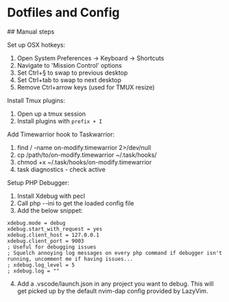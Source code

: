 # Dotfiles and Config

## Manual steps

Set up OSX hotkeys:
1. Open System Preferences -> Keyboard -> Shortcuts
2. Navigate to 'Mission Control' options
3. Set Ctrl+§ to swap to previous desktop
4. Set Ctrl+tab to swap to next desktop
5. Remove Ctrl+arrow keys (used for TMUX resize)

Install Tmux plugins:
1. Open up a tmux session
2. Install plugins with `prefix + I`

Add Timewarrior hook to Taskwarrior:
1. find / -name on-modify.timewarrior 2>/dev/null
2. cp /path/to/on-modify.timewarrior ~/.task/hooks/
3. chmod +x ~/.task/hooks/on-modify.timewarrior
4. task diagnostics - check active

Setup PHP Debugger:
1. Install Xdebug with pecl
2. Call php --ini to get the loaded config file
3. Add the below snippet:
  ```
  xdebug.mode = debug
  xdebug.start_with_request = yes
  xdebug.client_host = 127.0.0.1
  xdebug.client_port = 9003
  ; Useful for debugging issues
  ; Squelch annoying log messages on every php command if debugger isn't running, uncomment me if having issues...
  ; xdebug.log_level = 5
  ; xdebug.log = ""
  ```
4. Add a .vscode/launch.json in any project you want to debug. This will get picked up by the default nvim-dap config provided by LazyVim.
```

```
